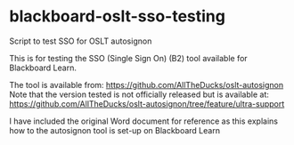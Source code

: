 # blackboard-oslt-sso-testing
Script to test SSO for OSLT autosignon

This is for testing the SSO (Single Sign On) (B2) tool available for Blackboard Learn.

The tool is available from:
https://github.com/AllTheDucks/oslt-autosignon
Note that the version tested is not officially released but is available at:
https://github.com/AllTheDucks/oslt-autosignon/tree/feature/ultra-support

I have included the original Word document for reference as this explains how to the autosignon tool is set-up on Blackboard Learn


